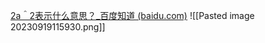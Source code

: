 [2a＾2表示什么意思？_百度知道 (baidu.com)](https://zhidao.baidu.com/question/1580970302671227540.html)
![[Pasted image 20230919115930.png]]
